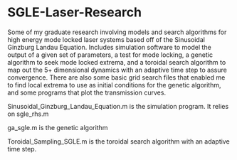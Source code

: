 # SGLE-Laser-Research
Some of my graduate research involving models and search algorithms for high energy mode locked laser systems based off of the Sinusoidal Ginzburg Landau Equation. Includes simulation software to model the output of a given set of parameters, a test for mode locking, a genetic algorithm to seek mode locked extrema, and a toroidal search algorithm to map out the 5+ dimensional dynamics with an adaptive time step to assure convergence. There are also some basic grid search files that enabled me to find local extrema to use as initial conditions for the genetic algorithm, and some programs that plot the transmission curves.

Sinusoidal_Ginzburg_Landau_Equation.m is the simulation program. It relies on sgle_rhs.m

ga_sgle.m is the genetic algorithm

Toroidal_Sampling_SGLE.m is the toroidal search algorithm with an adaptive time step.
